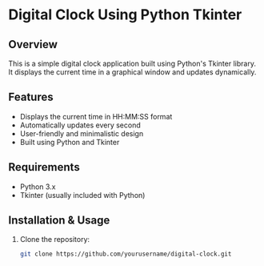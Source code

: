 # Digital Clock Using Python Tkinter

## Overview
This is a simple digital clock application built using Python's Tkinter library. It displays the current time in a graphical window and updates dynamically.

## Features
- Displays the current time in HH:MM:SS format
- Automatically updates every second
- User-friendly and minimalistic design
- Built using Python and Tkinter

## Requirements
- Python 3.x
- Tkinter (usually included with Python)

## Installation & Usage
1. Clone the repository:
   ```sh
   git clone https://github.com/yourusername/digital-clock.git
